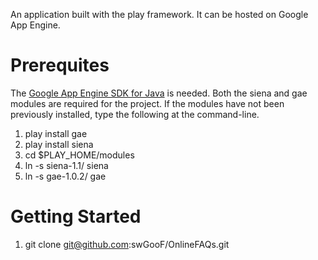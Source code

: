 An application built with the play framework.  It can be hosted on Google
App Engine.

Prerequites
====
The [Google App Engine SDK for Java](http://code.google.com/appengine/downloads.html#Google_App_Engine_SDK_for_Java) is needed.
Both the siena and gae modules are required for the project.  If the
modules have not been previously installed, type the following at the
command-line.

1. play install gae
1. play install siena
1. cd $PLAY_HOME/modules
1. ln -s siena-1.1/ siena
1. ln -s gae-1.0.2/ gae



Getting Started
====

1. git clone git@github.com:swGooF/OnlineFAQs.git

